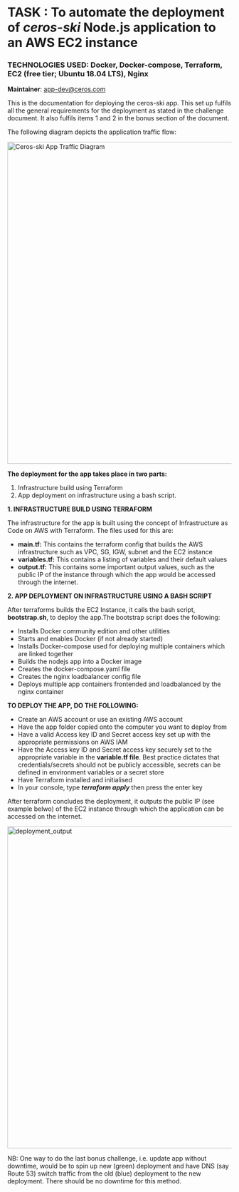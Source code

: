 # TASK : To automate the deployment of _ceros-ski_ Node.js application to an AWS EC2 instance
### TECHNOLOGIES USED: Docker, Docker-compose, Terraform, EC2 (free tier; Ubuntu 18.04 LTS), Nginx

**Maintainer**: app-dev@ceros.com
    
This is the documentation for deploying the ceros-ski app. This set up fulfils all the general requirements for the deployment as stated in the challenge document. It also fulfils items 1 and 2 in the bonus section of the document.

The following diagram depicts the application traffic flow:

<img width="723" alt="Ceros-ski App Traffic Diagram" src="https://user-images.githubusercontent.com/37908685/56900121-0054c800-6a8d-11e9-9e5b-33cb8fb25a3b.png">


**The deployment for the app takes place in two parts:**
1. Infrastructure build using Terraform
2. App deployment on infrastructure using a bash script.


**1. INFRASTRUCTURE BUILD USING TERRAFORM** 
  
The infrastructure for the app is built using the concept of Infrastructure as Code on AWS with Terraform. The files used for this are:
  - **main.tf:** This contains the terraform config that builds the AWS infrastructure such as VPC, SG, IGW, subnet and the EC2 instance
  - **variables.tf:** This contains a listing of variables and their default values
  - **output.tf:** This contains some important output values, such as the public IP of the instance through which the app would  be accessed through the internet.


**2. APP DEPLOYMENT ON INFRASTRUCTURE USING A BASH SCRIPT**
  
After terraforms builds the EC2 Instance, it calls the bash script, **bootstrap.sh**, to deploy the app.The bootstrap script does the following:
  
  - Installs Docker community edition and other utilities
  - Starts and enables Docker (if not already started)
  - Installs Docker-compose used for deploying multiple containers which are  linked together
  - Builds the nodejs app into a Docker image
  - Creates the docker-compose.yaml file
  - Creates the nginx loadbalancer config file
  - Deploys multiple app containers frontended and loadbalanced by the nginx container


**TO DEPLOY THE APP, DO THE FOLLOWING:**
  - Create an AWS account or use an existing AWS account
  - Have the app folder copied onto the computer you want to deploy from
  - Have a valid Access key ID and Secret access key set up with the appropriate permissions on AWS IAM
  - Have the Access key ID and Secret access key securely set to the appropriate variable in the **variable.tf file**. Best practice dictates that credentials/secrets should not be publicly accessible, secrets can be defined in environment variables or a secret store
  - Have Terraform installed and initialised
  - In your console, type **_terraform apply_** then press the enter key

After terraform concludes the deployment, it outputs the public IP (see example belwo) of the EC2 instance through which the application can be accessed on the internet.

<img width="723" alt="deployment_output" src="https://user-images.githubusercontent.com/37908685/56973879-a116b680-6b65-11e9-8dba-55d23bf83d6c.png">

NB: One way to do the last bonus challenge, i.e. update app without downtime, would be to spin up new (green) deployment and                                                have DNS (say Route 53) switch traffic from the old (blue) deployment to the new deployment. There should be no downtime for   this method.
